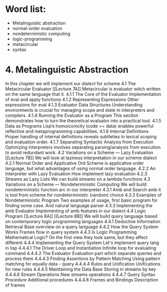 # **Word list:**
- Metalinguistic abstraction
- normal-order evaluation
- nondeterministic computing
- logic-programming
- metacircular
- syntax

# 4.  Metalinguistic Abstraction
In this chapter we will implement our dialect for scheme
	4.1 The Metacircular Evaluator
		[[Lecture 7A]]
		Metacircular is evaluator witch written on the same language that it.
		4.1.1 The Core of the Evaluator
			Implementation of eval and apply functions
		4.1.2 Representing Expressions
			Other expressions for eval
		4.1.3 Evaluator Data Structures
			Understanding environments is crucial for managing scope and state in interpreters and compilers.
		4.1.4 Running the Evaluator as a Program
			This section demonstrates how to turn the theoretical evaluator into a practical tool.
		4.1.5 Data as Programs 
			Lisp’s homoiconicity (code == data) enables powerful reflective and metaprogramming capabilities.
		4.1.6 Internal Definitions
			Proper handling of internal definitions reveals subtleties in lexical scoping and evaluation order.
		4.1.7 Separating Syntactic Analysis from Execution
			Optimizing interpreters involves separating parsing/analysis from execution to avoid redundant work.
	4.2 Variations on a Scheme — Lazy Evaluation
	    [[Lecture 7B]]
	    We will look at laziness interpretation in our scheme dialect
		4.2.1 Normal Order and Applicative Ord
		    Scheme is applicative order language, but what advantages of using normal order language.
		4.2.2 An Interpreter with Lazy Evaluation 
		    How implement lazy evaluation 
		4.2.3 Streams as Lazy Lists
		    We can build streams on a lambda functions
	4.3 Variations on a Scheme — Nondeterministic Computing
    	We will build nondeterministic function arc in our interpreter
		4.3.1 Amb and Search 
		    amb it is tool from scheme for nondeterministic (random) choice 
		4.3.2 Examples of Nondeterministic Program
		    Two examples of usage, first basic program for finding some case. And natural language parser
		4.3.3 Implementing the amb Evaluator 
		    Implementing of amb features in our dialect
	4.4 Logic Program
		[[Lecture 8A]]
		[[Lecture 8B]]
		We will build query language based on contemporary logic programming languages
		4.4.1 Deductive Information Retrieval 
			Base overview on a query language 
		4.4.2 How the Query System Works
		    Frames flow in query system
		4.4.3 Is Logic Programming Mathematical Logic? 
		    On the first view they look same, but they affect different 
		4.4.4 Implementing the Query System 
		    Let's implement query lang in lisp
			4.4.4.1 The Driver Loop and Instantiation
			    Infinite loop for evaluating command
			4.4.4.2 The Evaluator
				Evaluation part which separate queries and process them 
			4.4.4.3 Finding Assertions by Pattern Matching
			    Using pattern matching for equally data - query 
			4.4.4.4 Rules and Unification
			    Unifications for new rules
			4.4.4.5 Maintaining the Data Base
			    Storing in streams by key
			4.4.4.6 Stream Operations 
			    New streams operations
			4.4.4.7 Query Syntax Procedure
			    Additional procedures
			4.4.4.8 Frames and Bindings
			    Description of frames